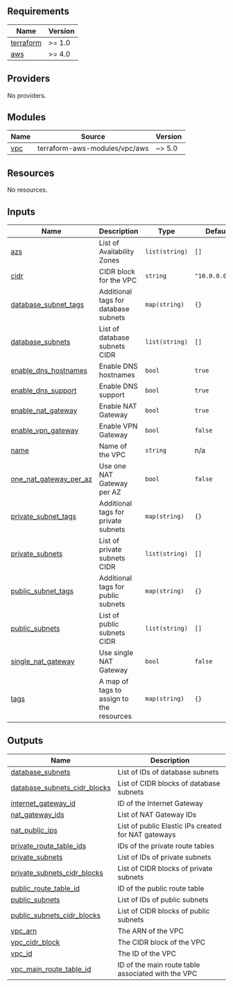 <!-- BEGIN_TF_DOCS -->
## Requirements

| Name | Version |
|------|---------|
| <a name="requirement_terraform"></a> [terraform](#requirement\_terraform) | >= 1.0 |
| <a name="requirement_aws"></a> [aws](#requirement\_aws) | >= 4.0 |

## Providers

No providers.

## Modules

| Name | Source | Version |
|------|--------|---------|
| <a name="module_vpc"></a> [vpc](#module\_vpc) | terraform-aws-modules/vpc/aws | ~> 5.0 |

## Resources

No resources.

## Inputs

| Name | Description | Type | Default | Required |
|------|-------------|------|---------|:--------:|
| <a name="input_azs"></a> [azs](#input\_azs) | List of Availability Zones | `list(string)` | `[]` | no |
| <a name="input_cidr"></a> [cidr](#input\_cidr) | CIDR block for the VPC | `string` | `"10.0.0.0/16"` | no |
| <a name="input_database_subnet_tags"></a> [database\_subnet\_tags](#input\_database\_subnet\_tags) | Additional tags for database subnets | `map(string)` | `{}` | no |
| <a name="input_database_subnets"></a> [database\_subnets](#input\_database\_subnets) | List of database subnets CIDR | `list(string)` | `[]` | no |
| <a name="input_enable_dns_hostnames"></a> [enable\_dns\_hostnames](#input\_enable\_dns\_hostnames) | Enable DNS hostnames | `bool` | `true` | no |
| <a name="input_enable_dns_support"></a> [enable\_dns\_support](#input\_enable\_dns\_support) | Enable DNS support | `bool` | `true` | no |
| <a name="input_enable_nat_gateway"></a> [enable\_nat\_gateway](#input\_enable\_nat\_gateway) | Enable NAT Gateway | `bool` | `true` | no |
| <a name="input_enable_vpn_gateway"></a> [enable\_vpn\_gateway](#input\_enable\_vpn\_gateway) | Enable VPN Gateway | `bool` | `false` | no |
| <a name="input_name"></a> [name](#input\_name) | Name of the VPC | `string` | n/a | yes |
| <a name="input_one_nat_gateway_per_az"></a> [one\_nat\_gateway\_per\_az](#input\_one\_nat\_gateway\_per\_az) | Use one NAT Gateway per AZ | `bool` | `false` | no |
| <a name="input_private_subnet_tags"></a> [private\_subnet\_tags](#input\_private\_subnet\_tags) | Additional tags for private subnets | `map(string)` | `{}` | no |
| <a name="input_private_subnets"></a> [private\_subnets](#input\_private\_subnets) | List of private subnets CIDR | `list(string)` | `[]` | no |
| <a name="input_public_subnet_tags"></a> [public\_subnet\_tags](#input\_public\_subnet\_tags) | Additional tags for public subnets | `map(string)` | `{}` | no |
| <a name="input_public_subnets"></a> [public\_subnets](#input\_public\_subnets) | List of public subnets CIDR | `list(string)` | `[]` | no |
| <a name="input_single_nat_gateway"></a> [single\_nat\_gateway](#input\_single\_nat\_gateway) | Use single NAT Gateway | `bool` | `false` | no |
| <a name="input_tags"></a> [tags](#input\_tags) | A map of tags to assign to the resources | `map(string)` | `{}` | no |

## Outputs

| Name | Description |
|------|-------------|
| <a name="output_database_subnets"></a> [database\_subnets](#output\_database\_subnets) | List of IDs of database subnets |
| <a name="output_database_subnets_cidr_blocks"></a> [database\_subnets\_cidr\_blocks](#output\_database\_subnets\_cidr\_blocks) | List of CIDR blocks of database subnets |
| <a name="output_internet_gateway_id"></a> [internet\_gateway\_id](#output\_internet\_gateway\_id) | ID of the Internet Gateway |
| <a name="output_nat_gateway_ids"></a> [nat\_gateway\_ids](#output\_nat\_gateway\_ids) | List of NAT Gateway IDs |
| <a name="output_nat_public_ips"></a> [nat\_public\_ips](#output\_nat\_public\_ips) | List of public Elastic IPs created for NAT gateways |
| <a name="output_private_route_table_ids"></a> [private\_route\_table\_ids](#output\_private\_route\_table\_ids) | IDs of the private route tables |
| <a name="output_private_subnets"></a> [private\_subnets](#output\_private\_subnets) | List of IDs of private subnets |
| <a name="output_private_subnets_cidr_blocks"></a> [private\_subnets\_cidr\_blocks](#output\_private\_subnets\_cidr\_blocks) | List of CIDR blocks of private subnets |
| <a name="output_public_route_table_id"></a> [public\_route\_table\_id](#output\_public\_route\_table\_id) | ID of the public route table |
| <a name="output_public_subnets"></a> [public\_subnets](#output\_public\_subnets) | List of IDs of public subnets |
| <a name="output_public_subnets_cidr_blocks"></a> [public\_subnets\_cidr\_blocks](#output\_public\_subnets\_cidr\_blocks) | List of CIDR blocks of public subnets |
| <a name="output_vpc_arn"></a> [vpc\_arn](#output\_vpc\_arn) | The ARN of the VPC |
| <a name="output_vpc_cidr_block"></a> [vpc\_cidr\_block](#output\_vpc\_cidr\_block) | The CIDR block of the VPC |
| <a name="output_vpc_id"></a> [vpc\_id](#output\_vpc\_id) | The ID of the VPC |
| <a name="output_vpc_main_route_table_id"></a> [vpc\_main\_route\_table\_id](#output\_vpc\_main\_route\_table\_id) | ID of the main route table associated with the VPC |
<!-- END_TF_DOCS -->